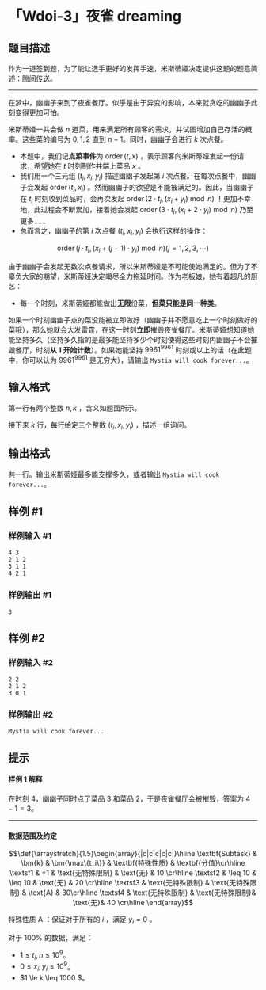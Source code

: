 # 「Wdoi-3」夜雀 dreaming

## 题目描述

作为一道签到题，为了能让选手更好的发挥手速，米斯蒂娅决定提供这题的题意简述：[隙间传送](https://www.luogu.com.cn/paste/2dwm3f7z)。

---

在梦中，幽幽子来到了夜雀餐厅。似乎是由于异变的影响，本来就贪吃的幽幽子此刻变得更加可怕。

米斯蒂娅一共会做 $n$ 道菜，用来满足所有顾客的需求，并试图增加自己存活的概率。这些菜的编号为 $0,1,2$ 直到 $n-1$。同时，幽幽子会进行 $k$ 次点餐。

- 本题中，我们记**点菜事件**为 $\operatorname{order}(t,x)$ ，表示顾客向米斯蒂娅发起一份请求，希望她在 $t$ 时刻制作并端上菜品 $x$ 。
- 我们用一个三元组 $(t_i,x_i,y_i)$ 描述幽幽子发起第 $i$ 次点餐。在每次点餐中，幽幽子会发起 $\operatorname{order}(t_i,x_i)$ 。然而幽幽子的欲望是不能被满足的。因此，当幽幽子在 $t_i$ 时刻收到菜品时，会再次发起 $\operatorname{order}(2\cdot t_i,(x_i+y_i)\bmod n)$ ！更加不幸地，此过程会不断累加，接着她会发起 $\operatorname{order}(3\cdot t_i,(x_i+2\cdot y_i)\bmod n)$ 乃至更多……
- 总而言之，幽幽子的第 $i$ 次点餐 $(t_i,x_i,y_i)$ 会执行这样的操作：

$$\operatorname{order}(j\cdot t_i,(x_i+(j-1)\cdot y_i)\bmod n)(j=1,2,3,\cdots)$$

由于幽幽子会发起无数次点餐请求，所以米斯蒂娅是不可能使她满足的。但为了不辜负大家的期望，米斯蒂娅决定竭尽全力拖延时间。作为老板娘，她有着超凡的厨艺：

- 每一个时刻，米斯蒂娅都能做出**无限**份菜，**但菜只能是同一种类**。

如果一个时刻幽幽子点的菜没能被立即做好（幽幽子并不愿意吃上一个时刻做好的菜哦），那么她就会大发雷霆，在这一时刻**立即**摧毁夜雀餐厅。米斯蒂娅想知道她能坚持多久（坚持多久指的是最多能坚持多少个时刻使得这些时刻内幽幽子不会摧毁餐厅，时刻**从 $1$ 开始计数**）。如果她能坚持 $9961^{9961}$ 时刻或以上的话（在此题中，你可以认为 $9961^{9961}$ 是无穷大），请输出 `Mystia will cook forever...`。


## 输入格式

第一行有两个整数 $n,k$ ，含义如题面所示。

接下来 $k$ 行，每行给定三个整数 $(t_i,x_i,y_i)$ ，描述一组询问。

## 输出格式

共一行。输出米斯蒂娅最多能支撑多久，或者输出 `Mystia will cook forever...`。

## 样例 #1

### 样例输入 #1
```
4 3
2 1 2
3 1 1
4 2 1
```

### 样例输出 #1

```
3
```

## 样例 #2

### 样例输入 #2
```
2 2
2 1 2
3 0 1
```

### 样例输出 #2

```
Mystia will cook forever...
```

## 提示

#### 样例 1 解释

在时刻 $4$，幽幽子同时点了菜品 $3$ 和菜品 $2$，于是夜雀餐厅会被摧毁，答案为 $4-1=3$。

---

#### 数据范围及约定

$$\def{\arraystretch}{1.5}\begin{array}{|c|c|c|c|c|}\hline
\textbf{Subtask} & \bm{k} & \bm{\max\{t_i\}} & \textbf{特殊性质} & \textbf{分值}\cr\hline
\textsf1 & =1 & \text{无特殊限制} & \text{无} & 10 \cr\hline
\textsf2 & \leq 10 & \leq 10 & \text{无} & 20 \cr\hline
\textsf3 & \text{无特殊限制} & \text{无特殊限制} & \text{A} & 30\cr\hline
\textsf4 & \text{无特殊限制} & \text{无特殊限制}& \text{无}& 40 \cr\hline
\end{array}$$

特殊性质 $\text{A}$ ：保证对于所有的 $i$ ，满足 $y_i = 0$ 。

对于 $100\%$ 的数据，满足：
- $1 \le t_i,n \leq 10 ^ 9$。
- $0 \le x_i,y_i  \leq 10 ^ 9$。
- $1 \le k \leq 1000 $。
